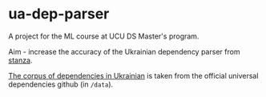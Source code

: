# ua-dep-parser
A project for the ML course at UCU DS Master's program.

Aim - increase the accuracy of the Ukrainian dependency parser from [stanza](https://github.com/stanfordnlp/stanza).

[The corpus of dependencies in Ukrainian](https://github.com/UniversalDependencies/UD_Ukrainian-IU) is taken from the official universal dependencies github (in `/data`).

 
